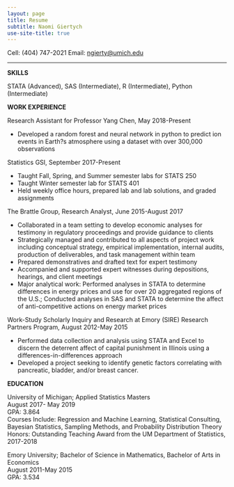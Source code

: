 ```yaml
---
layout: page
title: Resume
subtitle: Naomi Giertych
use-site-title: true
---
```


Cell: (404) 747-2021	Email: ngierty@umich.edu

------
**SKILLS**

STATA (Advanced), SAS (Intermediate), R (Intermediate), Python (Intermediate)


**WORK EXPERIENCE**

Research Assistant for Professor Yang Chen, May 2018-Present  
* Developed a random forest and neural network in python to predict ion events in Earth?s atmosphere using a dataset with over 300,000 observations

Statistics GSI, September 2017-Present  
* Taught Fall, Spring, and Summer semester labs for STATS 250  
* Taught Winter semester lab for STATS 401  
* Held weekly office hours, prepared lab and lab solutions, and graded assignments

The Brattle Group, Research Analyst, June 2015-August 2017  
* Collaborated in a team setting to develop economic analyses for testimony in regulatory proceedings and provide guidance to clients  
* Strategically managed and contributed to all aspects of project work including conceptual strategy, empirical implementation, internal audits, production of deliverables, and task management within team
* Prepared demonstratives and drafted text for expert testimony  
* Accompanied and supported expert witnesses during depositions, hearings, and client meetings  
* Major analytical work: Performed analyses in STATA to determine differences in energy prices and use for over 20 aggregated regions of the U.S.; Conducted analyses in SAS and STATA to determine the affect of anti-competitive actions on energy market prices

Work-Study Scholarly Inquiry and Research at Emory (SIRE) Research Partners Program, August 2012-May 2015  
* Performed data collection and analysis using STATA and Excel to discern the deterrent affect of capital punishment in Illinois using a differences-in-differences approach  
* Developed a project seeking to identify genetic factors correlating with pancreatic, bladder, and/or breast cancer.

**EDUCATION**

University of Michigan; Applied Statistics Masters  
August 2017- May 2019  
GPA: 3.864  
Courses Include: Regression and Machine Learning, Statistical Consulting, Bayesian Statistics, Sampling Methods, and Probability Distribution Theory  
Honors: Outstanding Teaching Award from the UM Department of Statistics, 2017-2018

Emory University; Bachelor of Science in Mathematics, Bachelor of Arts in Economics  
August 2011-May 2015  
GPA: 3.534
